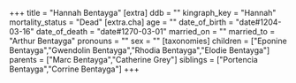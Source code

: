 +++
title = "Hannah Bentayga"
[extra]
ddb = ""
kingraph_key = "Hannah"
mortality_status = "Dead"
[extra.cha]
age = ""
date_of_birth = "date#1204-03-16"
date_of_death = "date#1270-03-01"
married_on = ""
married_to = "Arthur Bentayga"
pronouns = ""
sex = ""
[taxonomies]
children = ["Eponine Bentayga","Gwendolin Bentayga","Rhodia Bentayga","Elodie Bentayga"]
parents = ["Marc Bentayga","Catherine Grey"]
siblings = ["Portencia Bentayga","Corrine Bentayga"]
+++

